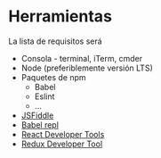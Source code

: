 # Herramientas

La lista de requisitos será

* Consola - terminal, iTerm, cmder
* Node (preferiblemente versión LTS)
* Paquetes de npm
  * Babel
  * Eslint
  * ...
* [JSFiddle](https://jsfiddle.net/)
* [Babel repl](https://babeljs.io/repl/)
* [React Developer Tools](https://chrome.google.com/webstore/detail/react-developer-tools/fmkadmapgofadopljbjfkapdkoienihi)
* [Redux Developer Tool](https://github.com/gaearon/redux-devtools)


